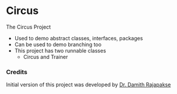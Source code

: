 # Circus
The Circus Project

- Used to demo abstract classes, interfaces, packages
- Can be used to demo branching too
- This project has two runnable classes 
  - Circus and Trainer
### Credits

Initial version of this project was developed by [Dr. Damith Rajapakse](https://github.com/damithc)